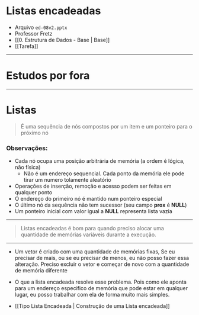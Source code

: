 # Listas encadeadas
- Arquivo `ed-08v2.pptx`
- Professor Fretz
- [[0. Estrutura de Dados - Base | Base]]
- [[Tarefa]]
---
# Estudos por fora

---
# Listas
> É uma sequência de nós compostos por um item e um ponteiro para o próximo nó
### Observações:
- Cada nó ocupa uma posição arbitrária de memória (a ordem é lógica, não física)
	- Não é um endereço sequencial. Cada ponto da memória ele pode tirar um numero tolamente aleatório
- Operações de inserção, remoção e acesso podem ser feitas em qualquer ponto
- O endereço do primeiro nó é mantido num ponteiro especial
- O último nó da sequência não tem sucessor (seu campo **prox** é **NULL**)
- Um ponteiro inicial com valor igual a **NULL** representa lista vazia
---
> Listas encadeadas é bom para quando preciso alocar uma quantidade de memórias variáveis durante a execução. 
---
- Um vetor é criado com uma quantidade de memórias fixas, Se eu precisar de mais, ou se eu precisar de menos, eu não posso fazer essa alteração. Preciso excluir o vetor e começar de novo com a quantidade de memória diferente
- O que a lista encadeada resolve esse problema. Pois como ele aponta para um endereço especifico de memória que pode estar em qualquer lugar, eu posso trabalhar com ela de forma muito mais simples.


- [[Tipo Lista Encadeada | Construção de uma Lista encadeada]]